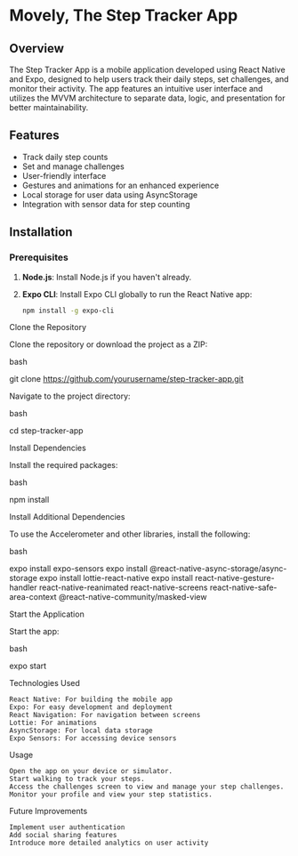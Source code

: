 # Movely, The Step Tracker App

## Overview

The Step Tracker App is a mobile application developed using React Native and Expo, designed to help users track their daily steps, set challenges, and monitor their activity. The app features an intuitive user interface and utilizes the MVVM architecture to separate data, logic, and presentation for better maintainability.

## Features

- Track daily step counts
- Set and manage challenges
- User-friendly interface
- Gestures and animations for an enhanced experience
- Local storage for user data using AsyncStorage
- Integration with sensor data for step counting

## Installation

### Prerequisites

1. **Node.js**: Install Node.js if you haven't already.
2. **Expo CLI**: Install Expo CLI globally to run the React Native app:
   
   ```bash
   npm install -g expo-cli

Clone the Repository

Clone the repository or download the project as a ZIP:

bash

git clone https://github.com/yourusername/step-tracker-app.git

Navigate to the project directory:

bash

cd step-tracker-app

Install Dependencies

Install the required packages:

bash

npm install

Install Additional Dependencies

To use the Accelerometer and other libraries, install the following:

bash

expo install expo-sensors
expo install @react-native-async-storage/async-storage
expo install lottie-react-native
expo install react-native-gesture-handler react-native-reanimated react-native-screens react-native-safe-area-context @react-native-community/masked-view

Start the Application

Start the app:

bash

expo start

Technologies Used

    React Native: For building the mobile app
    Expo: For easy development and deployment
    React Navigation: For navigation between screens
    Lottie: For animations
    AsyncStorage: For local data storage
    Expo Sensors: For accessing device sensors

Usage

    Open the app on your device or simulator.
    Start walking to track your steps.
    Access the challenges screen to view and manage your step challenges.
    Monitor your profile and view your step statistics.

Future Improvements

    Implement user authentication
    Add social sharing features
    Introduce more detailed analytics on user activity
